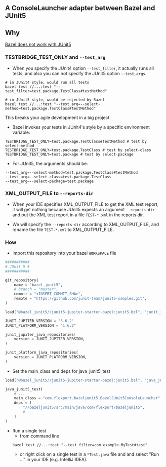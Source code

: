 A ConsoleLauncher adapter between Bazel and JUnit5
---

## Why
[Bazel does not work with JUnit5](https://github.com/bazelbuild/bazel/issues/6681)
### TESTBRIDGE_TEST_ONLY and `--test_arg`
* When you specify the JUnit4 option `--test_filter`, it actually runs all tests,
and also you can not specify the JUnit5 option `--test_args`.
```shell script
# in JUnit4 style, would run all tests
bazel test //...:test "--test_filter=test.package.TestClass#testMethod"

# in JUnit5 style, would be rejected by Bazel
bazel test //...:test "--test_arg=--select-method=test.package.TestClass#testMethod"
```
This breaks your agile development in a big project.

* Bazel invokes your tests in JUnit4's style by a specific environment variable:
```shell script
TESTBRIDGE_TEST_ONLY=test.package.TestClass#testMethod # test by select-method
TESTBRIDGE_TEST_ONLY=test.package.TestClass # test by select-class
TESTBRIDGE_TEST_ONLY=test.package # test by select-package
```

* For JUnit5, the arguments should be:
```shell script
--test_arg=--select-method=test.package.TestClass#testMethod
--test_arg=--select-class=test.package.TestClass
--test_arg=--select-package=test.package
```

### XML_OUTPUT_FILE to `--reports-dir`
* When your IDE specifies XML_OUTPUT_FILE to get the XML test report,
it will get nothing because JUnit5 expects an argument `--reports-dir`
and put the XML test report in a file `TEST-*.xml` in the reports dir.

* We will specify the `--reports-dir` according to XML_OUTPUT_FILE,
and rename the file `TEST-*.xml` to XML_OUTPUT_FILE.

### How
* Import this repository into your bazel `WORKSPACE` file

```python
###########
# JUnit 5 #
###########

git_repository(
    name = "bazel_junit5",
    # branch = "master",
    commit = "<INSERT_COMMIT_SHA>",
    remote = "https://github.com/junit-team/junit5-samples.git",
)

load("@bazel_junit5//junit5-jupiter-starter-bazel:junit5.bzl", "junit_jupiter_java_repositories", "junit_platform_java_repositories")

JUNIT_JUPITER_VERSION = "5.6.2"
JUNIT_PLATFORM_VERSION = "1.6.2"

junit_jupiter_java_repositories(
    version = JUNIT_JUPITER_VERSION,
)

junit_platform_java_repositories(
    version = JUNIT_PLATFORM_VERSION,
)
```

* Set the main_class and deps for java_junit5_test
```python
load("@bazel_junit5//junit5-jupiter-starter-bazel:junit5.bzl", "java_junit5_test")

java_junit5_test(
    # ...
    main_class = "com.flexport.bazeljunit5.BazelJUnit5ConsoleLauncher",
    deps = [
        "//bazeljunit5/src/main/java/com/flexport/bazeljunit5",
        # ...
    ]
)
```
* Run a single test
  * from command line
  ```shell script
  bazel test //...:test "--test_filter=com.example.MyTest#test"
  ```
  * or right click  on a single test in a `*Test.java` file and and select "Run ..." in your IDE (e.g. IntelliJ IDEA).
